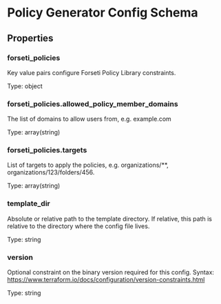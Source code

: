 # Policy Generator Config Schema

<!-- These files are auto generated -->

## Properties

### forseti_policies

Key value pairs configure Forseti Policy Library constraints.

Type: object

### forseti_policies.allowed_policy_member_domains

The list of domains to allow users from, e.g. example.com

Type: array(string)

### forseti_policies.targets

List of targets to apply the policies, e.g. organizations/**,
organizations/123/folders/456.

Type: array(string)

### template_dir

Absolute or relative path to the template directory. If relative, this path
is relative to the directory where the config file lives.

Type: string

### version

Optional constraint on the binary version required for this config.
Syntax: https://www.terraform.io/docs/configuration/version-constraints.html

Type: string
